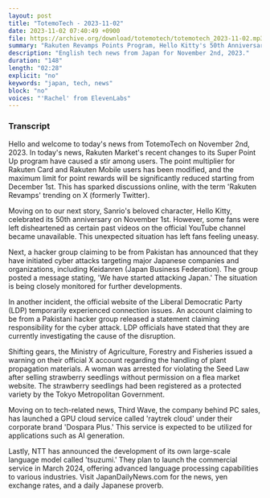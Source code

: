 ```yaml
---
layout: post
title: "TotemoTech - 2023-11-02"
date: 2023-11-02 07:40:49 +0900
file: https://archive.org/download/totemotech/totemotech_2023-11-02.mp3
summary: "Rakuten Revamps Points Program, Hello Kitty's 50th Anniversary Sparks Fan Concerns, & more…"
description: "English tech news from Japan for November 2nd, 2023."
duration: "148"
length: "02:28"
explicit: "no"
keywords: "japan, tech, news"
block: "no"
voices: "'Rachel' from ElevenLabs"
---
```


### Transcript

Hello and welcome to today's news from TotemoTech on November 2nd, 2023. In today's news, Rakuten Market's recent changes to its Super Point Up program have caused a stir among users. The point multiplier for Rakuten Card and Rakuten Mobile users has been modified, and the maximum limit for point rewards will be significantly reduced starting from December 1st. This has sparked discussions online, with the term 'Rakuten Revamps' trending on X (formerly Twitter).

Moving on to our next story, Sanrio's beloved character, Hello Kitty, celebrated its 50th anniversary on November 1st. However, some fans were left disheartened as certain past videos on the official YouTube channel became unavailable. This unexpected situation has left fans feeling uneasy.

Next, a hacker group claiming to be from Pakistan has announced that they have initiated cyber attacks targeting major Japanese companies and organizations, including Keidanren (Japan Business Federation). The group posted a message stating, 'We have started attacking Japan.' The situation is being closely monitored for further developments.

In another incident, the official website of the Liberal Democratic Party (LDP) temporarily experienced connection issues. An account claiming to be from a Pakistani hacker group released a statement claiming responsibility for the cyber attack. LDP officials have stated that they are currently investigating the cause of the disruption.

Shifting gears, the Ministry of Agriculture, Forestry and Fisheries issued a warning on their official X account regarding the handling of plant propagation materials. A woman was arrested for violating the Seed Law after selling strawberry seedlings without permission on a flea market website. The strawberry seedlings had been registered as a protected variety by the Tokyo Metropolitan Government.

Moving on to tech-related news, Third Wave, the company behind PC sales, has launched a GPU cloud service called 'raytrek cloud' under their corporate brand 'Dospara Plus.' This service is expected to be utilized for applications such as AI generation.

Lastly, NTT has announced the development of its own large-scale language model called 'tsuzumi.' They plan to launch the commercial service in March 2024, offering advanced language processing capabilities to various industries.   Visit JapanDailyNews.com for the news, yen exchange rates, and a daily Japanese proverb.

